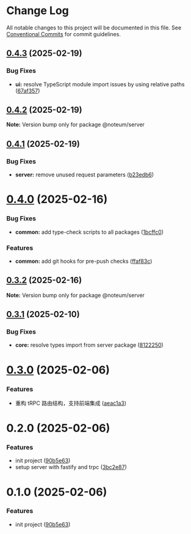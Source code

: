 # Change Log

All notable changes to this project will be documented in this file.
See [Conventional Commits](https://conventionalcommits.org) for commit guidelines.

## [0.4.3](https://github.com/ycc-im/noteum/compare/@noteum/server@0.4.2...@noteum/server@0.4.3) (2025-02-19)


### Bug Fixes

* **ui:** resolve TypeScript module import issues by using relative paths ([67af357](https://github.com/ycc-im/noteum/commit/67af357a583fdf4a184325c4e0d8b6098bcd0d17))





## [0.4.2](https://github.com/ycc-im/noteum/compare/@noteum/server@0.4.1...@noteum/server@0.4.2) (2025-02-19)

**Note:** Version bump only for package @noteum/server





## [0.4.1](https://github.com/ycc-im/noteum/compare/@noteum/server@0.4.0...@noteum/server@0.4.1) (2025-02-19)


### Bug Fixes

* **server:** remove unused request parameters ([b23edb6](https://github.com/ycc-im/noteum/commit/b23edb6e76ee33ac50c96e1b6b893d5ef9f32dbb))





# [0.4.0](https://github.com/ycc-im/noteum/compare/@noteum/server@0.3.2...@noteum/server@0.4.0) (2025-02-16)


### Bug Fixes

* **common:** add type-check scripts to all packages ([1bcffc0](https://github.com/ycc-im/noteum/commit/1bcffc0c881a9a02bf07672c27535bc12d54af74))


### Features

* **common:** add git hooks for pre-push checks ([ffaf83c](https://github.com/ycc-im/noteum/commit/ffaf83c88585a2b5b4190fce337e4041f1142f3d))





## [0.3.2](https://github.com/ycc-im/noteum/compare/@noteum/server@0.3.1...@noteum/server@0.3.2) (2025-02-16)

**Note:** Version bump only for package @noteum/server





## [0.3.1](https://github.com/ycc-im/noteum/compare/@noteum/server@0.3.0...@noteum/server@0.3.1) (2025-02-10)


### Bug Fixes

* **core:** resolve types import from server package ([8122250](https://github.com/ycc-im/noteum/commit/81222508a374b1e093b4d1a6e668bbc4b468adde))





# [0.3.0](https://github.com/ycc-im/noteum/compare/@noteum/server@0.2.0...@noteum/server@0.3.0) (2025-02-06)


### Features

* 重构 tRPC 路由结构，支持前端集成 ([aeac1a3](https://github.com/ycc-im/noteum/commit/aeac1a3774c9de08c5bcca0948dc1a07b1610962))





# 0.2.0 (2025-02-06)


### Features

* init project ([90b5e63](https://github.com/ycc-im/noteum/commit/90b5e630a06dd95c9ef1bbeda9db1b880eef1640))
* setup server with fastify and trpc ([3bc2e87](https://github.com/ycc-im/noteum/commit/3bc2e87fbab9b5d889c6f53f8c2904a91aa2280b))





# 0.1.0 (2025-02-06)


### Features

* init project ([90b5e63](https://github.com/ycc-im/noteum/commit/90b5e630a06dd95c9ef1bbeda9db1b880eef1640))
